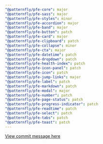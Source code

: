 ```yaml
---
"@patternfly/pfe-core": major
"@patternfly/pfe-sass": major
"@patternfly/pfe-styles": minor
"@patternfly/pfe-accordion": major
"@patternfly/pfe-band": major
"@patternfly/pfe-button": patch
"@patternfly/pfe-card": major
"@patternfly/pfe-clipboard": patch
"@patternfly/pfe-collapse": minor
"@patternfly/pfe-cta": major
"@patternfly/pfe-datetime": patch
"@patternfly/pfe-dropdown": patch
"@patternfly/pfe-health-index": patch
"@patternfly/pfe-icon-panel": patch
"@patternfly/pfe-icon": patch
"@patternfly/pfe-jump-links": major
"@patternfly/pfe-label": patch
"@patternfly/pfe-markdown": patch
"@patternfly/pfe-modal": major
"@patternfly/pfe-number": patch
"@patternfly/pfe-page-status": patch
"@patternfly/pfe-progress-indicator": patch
"@patternfly/pfe-readtime": patch
"@patternfly/pfe-select": patch
"@patternfly/pfe-tabs": patch
"@patternfly/pfe-toast": patch
---
```


[View commit message here](https://gist.github.com/heyMP/200fc0b840690541475923facba393ab)
